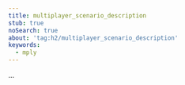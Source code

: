 ```yaml
---
title: multiplayer_scenario_description
stub: true
noSearch: true
about: 'tag:h2/multiplayer_scenario_description'
keywords:
  - mply
---
```

...
